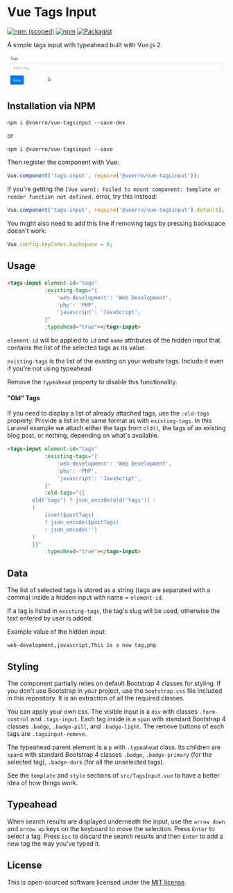# Vue Tags Input

[![npm (scoped)](https://img.shields.io/npm/v/@voerro/vue-tagsinput.svg)](https://www.npmjs.com/package/@voerro/vue-tagsinput)
[![npm](https://img.shields.io/npm/dm/@voerro/vue-tagsinput.svg)](https://www.npmjs.com/package/@voerro/vue-tagsinput)
[![Packagist](https://img.shields.io/github/license/AlexMordred/vue-tagsinput.svg?style=flat-square)](https://opensource.org/licenses/MIT)

A simple tags input with typeahead built with Vue.js 2.

![](demo.gif)

## Installation via NPM

```
npm i @voerro/vue-tagsinput --save-dev
```
or
```
npm i @voerro/vue-tagsinput --save
```

Then register the component with Vue:

```javascript
Vue.component('tags-input', require('@voerro/vue-tagsinput'));
```

If you're getting the `[Vue warn]: Failed to mount component: template or render function not defined.` error, try this instead:

```javascript
Vue.component('tags-input', require('@voerro/vue-tagsinput').default);
```

You might also need to add this line if removing tags by pressing backspace doesn't work:

```javascript
Vue.config.keyCodes.backspace = 8;
```

## Usage

```html
<tags-input element-id="tags"
            :existing-tags="{ 
                'web-development': 'Web Development',
                'php': 'PHP',
                'javascript': 'JavaScript',
            }"
            :typeahead="true"></tags-input>
```

`element-id` will be applied to `id` and `name` attributes of the hidden input that contains the list of the selected tags as its value.

`existing-tags` is the list of the existing on your website tags. Include it even if you're not using typeahead.

Remove the `typeahead` property to disable this functionality.

#### "Old" Tags

If you need to display a list of already attached tags, use the `:old-tags` property. Provide a list in the same format as with `existing-tags`. In this Laravel example we attach either the tags from `old()`, the tags of an existing blog post, or nothing, depending on what's available.

```html
<tags-input element-id="tags"
            :existing-tags="{ 
                'web-development': 'Web Development',
                'php': 'PHP',
                'javascript': 'JavaScript',
            }"
            :old-tags="{{ 
		old('tags') ? json_encode(old('tags')) :
		(
			isset($postTags)
			? json_encode($postTags)
			: json_encode('')
		) 
	    }}"
            :typeahead="true"></tags-input>
```

## Data

The list of selected tags is stored as a string (tags are separated with a comma) inside a hidden input with name = `element-id`.

If a tag is listed in `existing-tags`, the tag's slug will be used, otherwise the text entered by user is added.

Example value of the hidden input:
```
web-development,javascript,This is a new tag,php
```

## Styling

The component partially relies on default Bootstrap 4 classes for styling. If you don't use Bootstrap in your project, use the `bootstrap.css` file included in this repository. It is an extraction of all the required classes.

You can apply your own css. The visible input is a `div` with classes `.form-control` and `.tags-input`. Each tag inside is a `span` with standard Bootstrap 4 classes `.badge`, `.badge-pill`, and `.badge-light`. The remove buttons of each tags are `.tagsinput-remove`.

The typeahead parent element is a `p` with `.typeahead` class. Its children are `span`s with standard Bootstrap 4 classes `.badge`, `.badge-primary` (for the selected tag), `.badge-dark` (for all the unselected tags).

See the `template` and `style` sections of `src/TagsInput.vue` to have a better idea of how things work.

## Typeahead

When search results are displayed underneath the input, use the `arrow down` and `arrow up` keys on the keyboard to move the selection. Press `Enter` to select a tag. Press `Esc` to discard the search results and then `Enter` to add a new tag the way you've typed it.

## License

This is open-sourced software licensed under the [MIT license](http://opensource.org/licenses/MIT).
